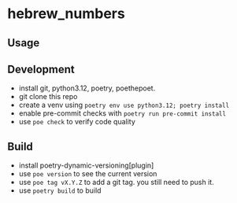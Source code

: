 hebrew_numbers
==========
## Usage

## Development
* install git, python3.12, poetry, poethepoet.
* git clone this repo
* create a venv using `poetry env use python3.12; poetry install`
* enable pre-commit checks with `poetry run pre-commit install`
* use `poe check` to verify code quality

## Build
* install poetry-dynamic-versioning[plugin]
* use `poe version` to see the current version
* use `poe tag vX.Y.Z` to add a git tag. you still need to push it.
* use `poetry build` to build
